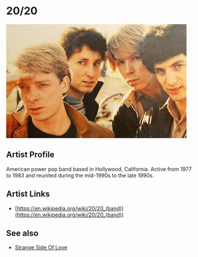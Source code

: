 # 20/20

![](../../assets/artists/20-20.png)

## Artist Profile

American power pop band based in Hollywood, California. Active from 1977 to 1983 and reunited during the mid-1990s to the late 1990s.

## Artist Links

- [https://en.wikipedia.org/wiki/20/20_(band)](https://en.wikipedia.org/wiki/20/20_(band))


## See also

- [Strange Side Of Love](Strange_Side_Of_Love.md)
